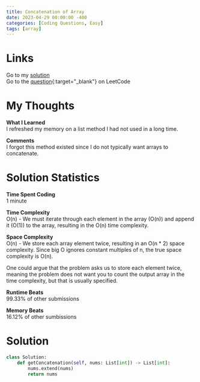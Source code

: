 ```yaml
---
title: Concatenation of Array
date: 2023-04-29 00:00:00 -400
categories: [Coding Questions, Easy]
tags: [array]
---
```


# Links  

Go to my [solution](#solution)  
Go to the [question](https://leetcode.com/problems/concatenation-of-array/){:target="_blank"} on LeetCode  

# My Thoughts  

**What I Learned**  
I refreshed my memory on a list method I had not used in a long time.

**Comments**  
I forgot this method existed since I do not typically want arrays to concatenate.

# Solution Statistics  

**Time Spent Coding**  
1 minute

**Time Complexity**  
O(n) - We must iterate through each element in the array (O(n)) and append it (O(1)) to the array, resulting in the O(n) time complexity.

**Space Complexity**  
O(n) - We store each array element twice, resulting in an O(n * 2) space complexity. 
Since big O ignores constant multiples of n, the true space complexity is O(n).  

One could argue that the problem asks us to store each element twice, meaning the problem does not want you to count the output array in the time complexity, but that is usually specified.

**Runtime Beats**  
99.33% of other submissions  

**Memory Beats**  
16.12% of other sumbissions  

# Solution  

```python
class Solution:
    def getConcatenation(self, nums: List[int]) -> List[int]:
        nums.extend(nums)
        return nums
```
